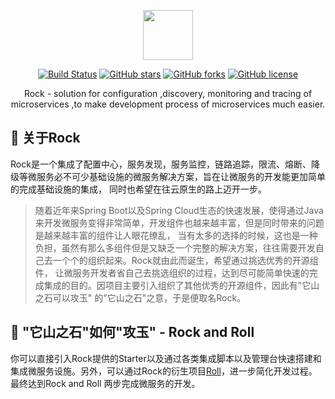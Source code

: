 <p></p>
<p></p>

<p align="center">
  <img src="http://incrcloud.com:8080/rock.jpg" height="80"/>
</p>

<div align="center">
  
[![Build Status](https://travis-ci.com/scottkiss/roll.svg?branch=main)](https://travis-ci.com/scottkiss/roll)
[![GitHub stars](https://img.shields.io/github/forks/scottkiss/rock?logo=github)](https://github.com/scottkiss/rock/stargazers)
[![GitHub forks](https://img.shields.io/github/forks/scottkiss/rock?logo=github)](https://github.com/scottkiss/rock/network)
[![GitHub license](https://img.shields.io/github/forks/scottkiss/rock?logo=github)](https://github.com/scottkiss/rock/blob/main/LICENSE)

</div>

<div align="center">
  
Rock - solution for configuration ,discovery, monitoring and tracing of microservices ,to make development process of microservices much easier.

</div>

## 🥔 关于Rock
Rock是一个集成了配置中心，服务发现，服务监控，链路追踪，限流、熔断、降级等微服务必不可少基础设施的微服务解决方案，旨在让微服务的开发能更加简单的完成基础设施的集成，
同时也希望在往云原生的路上迈开一步。

> 随着近年来Spring Boot以及Spring Cloud生态的快速发展，使得通过Java来开发微服务变得非常简单，开发组件也越来越丰富，但是同时带来的问题是越来越丰富的组件让人眼花缭乱，
> 当有太多的选择的时候，这也是一种负担，虽然有那么多组件但是又缺乏一个完整的解决方案，往往需要开发自己去一个个的组织起来。Rock就由此而诞生，希望通过挑选优秀的开源组件，
> 让微服务开发者省自己去挑选组织的过程，达到尽可能简单快速的完成集成的目的。因项目主要引入组织了其他优秀的开源组件，因此有"它山之石可以攻玉" 的"它山之石"之意，于是便取名Rock。

## 🗿 "它山之石"如何"攻玉" - Rock and Roll

你可以直接引入Rock提供的Starter以及通过各类集成脚本以及管理台快速搭建和集成微服务设施。另外，可以通过Rock的衍生项目[Roll](https://github.com/scottkiss/roll)，进一步简化开发过程。
最终达到Rock and Roll 两步完成微服务的开发。
